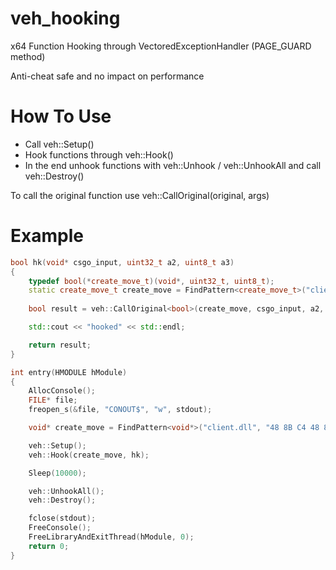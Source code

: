 # veh_hooking
x64 Function Hooking through VectoredExceptionHandler (PAGE_GUARD method)

Anti-cheat safe and no impact on performance

# How To Use
- Call veh::Setup()
- Hook functions through veh::Hook()
- In the end unhook functions with veh::Unhook / veh::UnhookAll and call veh::Destroy()

To call the original function use veh::CallOriginal<ReturnType>(original, args)

# Example

```cpp
bool hk(void* csgo_input, uint32_t a2, uint8_t a3)
{
    typedef bool(*create_move_t)(void*, uint32_t, uint8_t);
    static create_move_t create_move = FindPattern<create_move_t>("client.dll", "48 8B C4 48 89 48 08 55 53 41 56 41 57");
    
    bool result = veh::CallOriginal<bool>(create_move, csgo_input, a2, a3);

    std::cout << "hooked" << std::endl;

    return result;
}

int entry(HMODULE hModule)
{
    AllocConsole();
    FILE* file;
    freopen_s(&file, "CONOUT$", "w", stdout);

    void* create_move = FindPattern<void*>("client.dll", "48 8B C4 48 89 48 08 55 53 41 56 41 57");

    veh::Setup();
    veh::Hook(create_move, hk);

    Sleep(10000);

    veh::UnhookAll();
    veh::Destroy();

    fclose(stdout);
    FreeConsole();
    FreeLibraryAndExitThread(hModule, 0);
    return 0;
}
```
